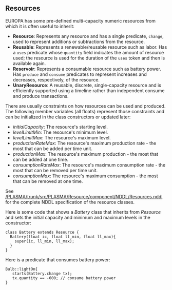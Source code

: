 ## Resources ##
<a href='Hidden comment: 
This page is old and should either be deprecated or revisitied in the context of a proper description of working with resources.
'></a>

EUROPA has some pre-defined multi-capacity numeric resources from which it is often useful to inherit:

  * **Resource**: Represents any resource and has a single predicate, `change`, used to represent additions or subtractions from the resource.
  * **Reusable**: Represents a renewable/reusable resource such as labor.  Has a `uses` predicate whose `quantity` field indicates the amount of resource used; the resource is used for the duration of the `uses` token and then is available again.
  * **Reservoir**: Represents a consumable resource such as battery power.  Has `produce` and `consume` predicates to represent increases and decreases, respectively, of the resource.
  * **UnaryResource**: A reusable, discrete, single-capacity resource and is efficiently supported using a timeline rather than independent consume and produce transactions.

There are usually constraints on how resources can be used and produced.  The following member variables (all floats) represent those constraints and can be initialized in the class constructors or updated later:

  * _initialCapacity_:  The resource's starting level.
  * _levelLimitMin_:  The resource's minimum level.
  * _levelLimitMax_:  The resource's maximum level.
  * _productionRateMax_:  The resource's maximum production rate - the most that can be added per time unit.
  * _productionMax_:  The resource's maximum production - the most that can be added at one time.
  * _consumptionRateMax_:  The resource's maximum consumption rate - the most that can be removed per time unit.
  * _consumptionMax_:  The resource's maximum consumption - the most that can be removed at one time.

See [/PLASMA/trunk/src/PLASMA/Resource/component/NDDL/Resources.nddl](http://code.google.com/p/europa-pso/source/browse/PLASMA/trunk/src/PLASMA/Resource/component/NDDL/Resources.nddl) for the complete NDDL specification of the resource classes.

Here is some code that shows a _Battery_ class that inherits from _Resource_ and sets the initial capacity and minimum and maximum levels in the constructor:

```
class Battery extends Resource {
  Battery(float ic, float ll_min, float ll_max){ 
    super(ic, ll_min, ll_max);
  }
}
```

Here is a predicate that consumes battery power:

```
Bulb::lightOn{ 
   starts(Battery.change tx); 
   tx.quantity == -600; // consume battery power
}
```
